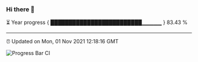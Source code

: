 ### Hi there 👋

⏳ Year progress { █████████████████████████▁▁▁▁▁ } 83.43 %

---

⏰ Updated on Mon, 01 Nov 2021 12:18:16 GMT

![Progress Bar CI](https://github.com/liununu/liununu/workflows/Progress%20Bar%20CI/badge.svg)
